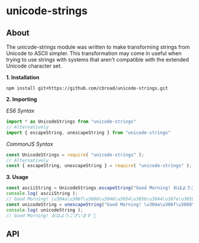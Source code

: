 # unicode-strings

## About

The unicode-strings module was written to make transforming strings from Unicode to ASCII simpler.  This transformation may come in useful when trying to use strings with systems that aren't compatible with the extended Unicode character set.


**1. Installation**
```shell
npm install git+https://github.com/cbroad/unicode-strings.git
```

**2. Importing**

*ES6 Syntax*
```javascript
import * as UnicodeStrings from "unicode-strings"
// Alternatively
import { escapeString, unescapeString } from "unicode-strings"
```

*CommonJS Syntax*

```javascript
const UnicodeStrings = require( "unicode-strings" );
// Alternatively
const { escapeString, unescapeString } = require( "unicode-strings" );
```

**3. Usage**
```JavaScript
const asciiString = UnicodeStrings.escapeString("Good Morning! おはようございます 🐡");
console.log( asciiString );
// Good Morning! \u304a\u306f\u3088\u3046\u3054\u3056\u3044\u307e\u3059 \ud83d\udc21
const unicodeString = unescapeString("Good Morning! \u304a\u306f\u3088\u3046\u3054\u3056\u3044\u307e\u3059 \Ud83ddc21");
console.log( unicodeString );
// Good Morning! おはようございます 🐡
```


## API